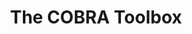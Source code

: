 ---
title: <b>The COBRA Toolbox</b>
image: images/COBRAToolboxlogo_matlab.svg
height: 270px
description: Heirendt L & Arreckx S, Pfau T, Mendoza SN, Richelle A, Heinken A, Haraldsdottir HS, Wachowiak J, Keating SM, Vlasov V, Magnusdottir S, Ng CY, Preciat G, Zagare A, Chan SHJ, Aurich MK, Clancy CM, Modamio J, Sauls JT, Noronha A, Bordbar A, Cousins B, El Assal DC, Valcarcel LV, Apaolaza I, Ghaderi S, Ahookhosh M, Ben Guebila M, Kostromins A, Sompairac N, Le HM, Ma D, Sun Y, Wang L, Yurkovich JT, Oliveira MAP, Phan PT, El Assal LP, Kuperstein I, Zinovyev A, H. Hinton S, Bryant WA, Aragon Artacho FJ, Planes FJ, Stalidzans E, Maass A, Vempala S, Hucka M, Saunders MA, Maranas CD, Lewis NE, Sauter T, Palsson BØ, Thiele I, Fleming RMT. 2019, <a href="https://doi.org/10.1038/s41596-018-0098-2"><b>Creation and analysis of biochemical constraint-based models&#58; the COBRA Toolbox v3.0</b></a>, Nature Protocols, volume 14, pages 639–702, 2019, <a href="https://doi.org/10.1038/s41596-018-0098-2">doi.org/10.1038/s41596-018-0098-2</a>.
---